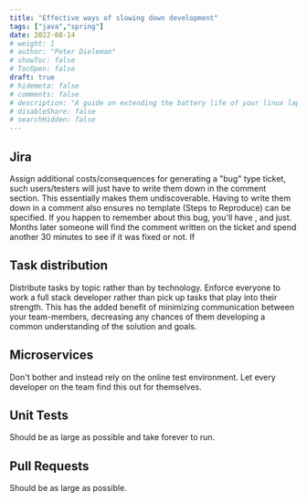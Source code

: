 ```yaml
---
title: "Effective ways of slowing down development"
tags: ["java","spring"]
date: 2022-08-14
# weight: 1
# author: "Peter Dieleman"
# showToc: false
# TocOpen: false
draft: true
# hidemeta: false
# comments: false
# description: "A guide on extending the battery life of your linux laptop"
# disableShare: false
# searchHidden: false
---
```


## Jira
 
Assign additional costs/consequences for generating a "bug" type ticket, such users/testers will just have to write them down in the comment section.  This essentially makes them undiscoverable. Having to write them down in a comment also ensures no template (Steps to Reproduce) can be specified. If you happen to remember about this bug, you'll have , and just.  Months later someone will find the comment written on the ticket and spend another 30 minutes to see if it was fixed or not. If 

## Task distribution

Distribute tasks by topic rather than by technology.  Enforce everyone to work a full stack developer rather than pick up tasks that play into their strength.  This has the added benefit of minimizing communication between your team-members, decreasing any chances of them developing a common understanding of the solution and goals.

## Microservices

Don't bother and instead rely on the online test environment. Let every developer on the team find this out for themselves. 

## Unit Tests

Should be as large as possible and take forever to run. 

## Pull Requests

Should be as large as possible.
